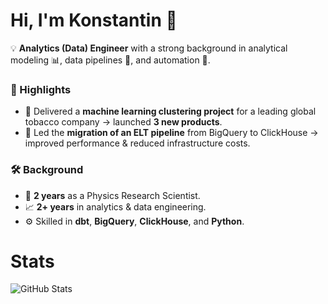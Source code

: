 # Hi, I'm Konstantin 👋

💡 **Analytics (Data) Engineer** with a strong background in analytical modeling 📊, data pipelines 🔗, and automation 🤖.

### 🚀 Highlights
- 🧠 Delivered a **machine learning clustering project** for a leading global tobacco company → launched **3 new products**.
- 🔄 Led the **migration of an ELT pipeline** from BigQuery to ClickHouse → improved performance & reduced infrastructure costs.

### 🛠 Background
- 🔬 **2 years** as a Physics Research Scientist.
- 📈 **2+ years** in analytics & data engineering.
- ⚙️ Skilled in **dbt**, **BigQuery**, **ClickHouse**, and **Python**.

# Stats 

![GitHub Stats](https://github-readme-stats.vercel.app/api?username=kkonstantin182&show_icons=true&theme=tokyonight)
